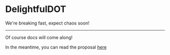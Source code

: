 # DelightfulDOT

We're breaking fast, expect chaos soon! 

--- 
Of course docs will come along!

In the meantime, you can read the proposal [here](https://grants.web3.foundation/applications/delightfuldot)

